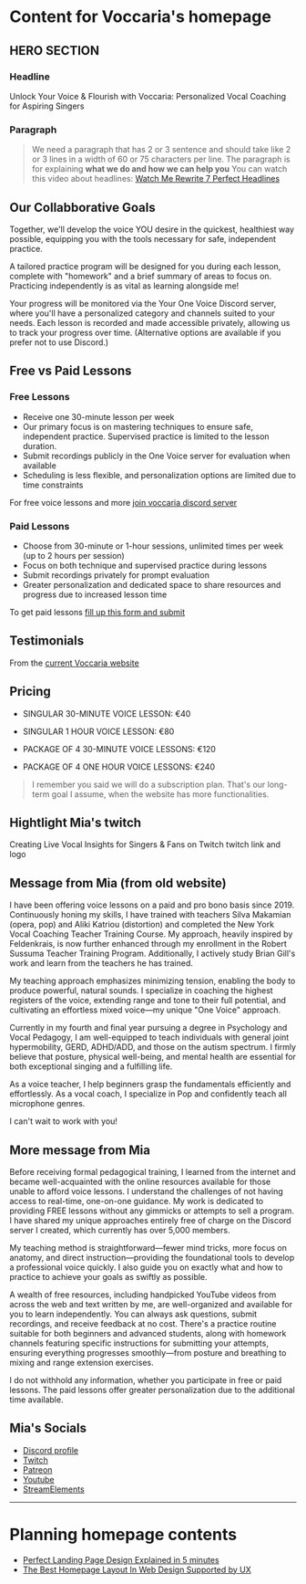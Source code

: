 # Content for Voccaria's homepage

## HERO SECTION

### Headline

Unlock Your Voice & Flourish with Voccaria: Personalized Vocal Coaching for Aspiring Singers

### Paragraph

> We need a paragraph that has 2 or 3 sentence and should take like 2 or 3 lines in a width of 60 or 75 characters per line. The paragraph is for explaining **what we do and how we can help you**
> You can watch this video about headlines:
> [Watch Me Rewrite 7 Perfect Headlines](https://youtu.be/Ddred_AqShM)

## Our Collabborative Goals

Together, we'll develop the voice YOU desire in the quickest, healthiest way possible, equipping you with the tools necessary for safe, independent practice.

A tailored practice program will be designed for you during each lesson, complete with "homework" and a brief summary of areas to focus on. Practicing independently is as vital as learning alongside me!

Your progress will be monitored via the Your One Voice Discord server, where you'll have a personalized category and channels suited to your needs. Each lesson is recorded and made accessible privately, allowing us to track your progress over time. (Alternative options are available if you prefer not to use Discord.)

## Free vs Paid Lessons

### Free Lessons

- Receive one 30-minute lesson per week
- Our primary focus is on mastering techniques to ensure safe, independent practice. Supervised practice is limited to the lesson duration.
- Submit recordings publicly in the One Voice server for evaluation when available
- Scheduling is less flexible, and personalization options are limited due to time constraints

For free voice lessons and more [join voccaria discord server](https://discord.gg/4Z5JKYPhTe)

### Paid Lessons

- Choose from 30-minute or 1-hour sessions, unlimited times per week (up to 2 hours per session)
- Focus on both technique and supervised practice during lessons
- Submit recordings privately for prompt evaluation
- Greater personalization and dedicated space to share resources and progress due to increased lesson time

To get paid lessons [fill up this form and submit](https://docs.google.com/forms/d/1dW-N6xyf7ATc6zCIL0rR1I63EN4A4U6JghhPA6xi2pM/viewform?edit_requested=true)

## Testimonials

From the [current Voccaria website](https://voccaria.com/)

## Pricing

- SINGULAR 30-MINUTE VOICE LESSON: €40

- SINGULAR 1 HOUR VOICE LESSON: €80

- PACKAGE OF 4 30-MINUTE VOICE LESSONS: €120

- PACKAGE OF 4 ONE HOUR VOICE LESSONS: €240

> I remember you said we will do a subscription plan. That's our long-term goal I assume, when the website has more functionalities.

## Hightlight Mia's twitch

Creating Live Vocal Insights for Singers & Fans on Twitch twitch link and logo

## Message from Mia (from old website)

I have been offering voice lessons on a paid and pro bono basis since 2019. Continuously honing my skills, I have trained with teachers Silva Makamian (opera, pop) and Aliki Katriou (distortion) and completed the New York Vocal Coaching Teacher Training Course. My approach, heavily inspired by Feldenkrais, is now further enhanced through my enrollment in the Robert Sussuma Teacher Training Program. Additionally, I actively study Brian Gill's work and learn from the teachers he has trained.

My teaching approach emphasizes minimizing tension, enabling the body to produce powerful, natural sounds. I specialize in coaching the highest registers of the voice, extending range and tone to their full potential, and cultivating an effortless mixed voice—my unique "One Voice" approach.

Currently in my fourth and final year pursuing a degree in Psychology and Vocal Pedagogy, I am well-equipped to teach individuals with general joint hypermobility, GERD, ADHD/ADD, and those on the autism spectrum. I firmly believe that posture, physical well-being, and mental health are essential for both exceptional singing and a fulfilling life.

As a voice teacher, I help beginners grasp the fundamentals efficiently and effortlessly. As a vocal coach, I specialize in Pop and confidently teach all microphone genres.

I can't wait to work with you!

## More message from Mia

Before receiving formal pedagogical training, I learned from the internet and became well-acquainted with the online resources available for those unable to afford voice lessons. I understand the challenges of not having access to real-time, one-on-one guidance. My work is dedicated to providing FREE lessons without any gimmicks or attempts to sell a program. I have shared my unique approaches entirely free of charge on the Discord server I created, which currently has over 5,000 members.

My teaching method is straightforward—fewer mind tricks, more focus on anatomy, and direct instruction—providing the foundational tools to develop a professional voice quickly. I also guide you on exactly what and how to practice to achieve your goals as swiftly as possible.

A wealth of free resources, including handpicked YouTube videos from across the web and text written by me, are well-organized and available for you to learn independently. You can always ask questions, submit recordings, and receive feedback at no cost. There's a practice routine suitable for both beginners and advanced students, along with homework channels featuring specific instructions for submitting your attempts, ensuring everything progresses smoothly—from posture and breathing to mixing and range extension exercises.

I do not withhold any information, whether you participate in free or paid lessons. The paid lessons offer greater personalization due to the additional time available.

## Mia's Socials

- [Discord profile](https://discordapp.com/users/140513822069882881)
- [Twitch](https://www.twitch.tv/miavoiceteacher)
- [Patreon](https://www.patreon.com/MiaVoiceTeacher)
- [Youtube](https://www.youtube.com/@miavoiceteacher)
- [StreamElements](https://www.youtube.com/@miavoiceteacher)

---

# Planning homepage contents

- [Perfect Landing Page Design Explained in 5 minutes](https://youtu.be/GTNgiTK-ic8)
- [The Best Homepage Layout In Web Design Supported by UX](https://youtu.be/g0db5kA4BfQ)
